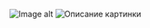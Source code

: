 ![Image alt](https://drive.google.com/file/d/1DE0Ycj5A6jT58IMWNw3y1AUHN-XsewAt/view?usp=sharing)
<image src="[https://picsum.photos/800/600](https://drive.google.com/file/d/1DE0Ycj5A6jT58IMWNw3y1AUHN-XsewAt/view?usp=sharing)" alt="Описание картинки">
